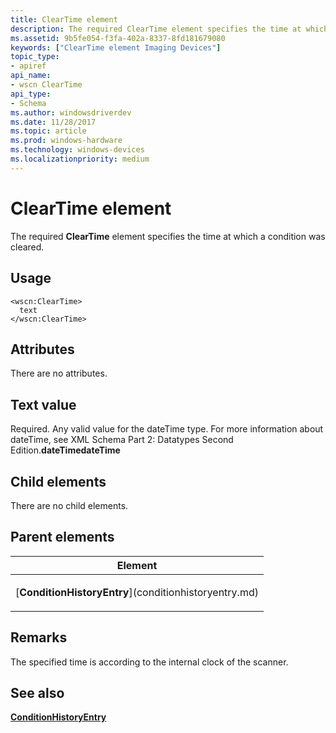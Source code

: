 ```yaml
---
title: ClearTime element
description: The required ClearTime element specifies the time at which a condition was cleared.
ms.assetid: 9b5fe054-f3fa-402a-8337-8fd181679080
keywords: ["ClearTime element Imaging Devices"]
topic_type:
- apiref
api_name:
- wscn ClearTime
api_type:
- Schema
ms.author: windowsdriverdev
ms.date: 11/28/2017
ms.topic: article
ms.prod: windows-hardware
ms.technology: windows-devices
ms.localizationpriority: medium
---
```


# ClearTime element


The required **ClearTime** element specifies the time at which a condition was cleared.

Usage
-----

``` syntax
<wscn:ClearTime>
  text
</wscn:ClearTime>
```

Attributes
----------

There are no attributes.

Text value
----------

Required. Any valid value for the dateTime type. For more information about dateTime, see XML Schema Part 2: Datatypes Second Edition.**dateTimedateTime**

## Child elements


There are no child elements.

## Parent elements


<table>
<colgroup>
<col width="100%" />
</colgroup>
<thead>
<tr class="header">
<th>Element</th>
</tr>
</thead>
<tbody>
<tr class="odd">
<td><p>[<strong>ConditionHistoryEntry</strong>](conditionhistoryentry.md)</p></td>
</tr>
</tbody>
</table>

Remarks
-------

The specified time is according to the internal clock of the scanner.

## <span id="see_also"></span>See also


[**ConditionHistoryEntry**](conditionhistoryentry.md)

 

 






